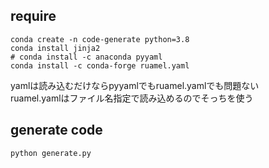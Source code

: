 ## require

```
conda create -n code-generate python=3.8
conda install jinja2
# conda install -c anaconda pyyaml
conda install -c conda-forge ruamel.yaml
```

yamlは読み込むだけならpyyamlでもruamel.yamlでも問題ない  
ruamel.yamlはファイル名指定で読み込めるのでそっちを使う

## generate code

```
python generate.py
```

